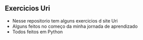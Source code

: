 ## Exercicios Uri 
- Nesse repositorio tem alguns exercicios d site Uri
- Alguns feitos no começo da minha jornada de aprendizado
- Todos feitos em Python

